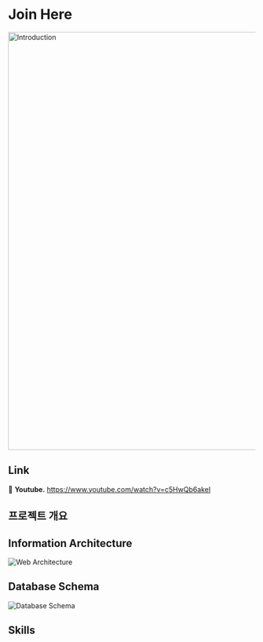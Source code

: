 # Join Here

<img width="852" alt="Introduction" src="https://user-images.githubusercontent.com/71253970/232383263-30f78922-b106-40c5-85b8-08e9c0f5b7f4.png">

## Link
📌 **Youtube.** https://www.youtube.com/watch?v=c5HwQb6akeI
<!--📌 **Notion.** -->
<!--📌 **Blog.** -->

## 프로젝트 개요


## Information Architecture
![Web Architecture](https://user-images.githubusercontent.com/71253970/232432493-8ee453f5-b1d1-4a82-8f14-8b8cdfc76c96.png)



## Database Schema
![Database Schema](https://user-images.githubusercontent.com/71253970/232386186-c18bad69-7e06-480f-8d13-5e5ba06c9469.png)

## Skills